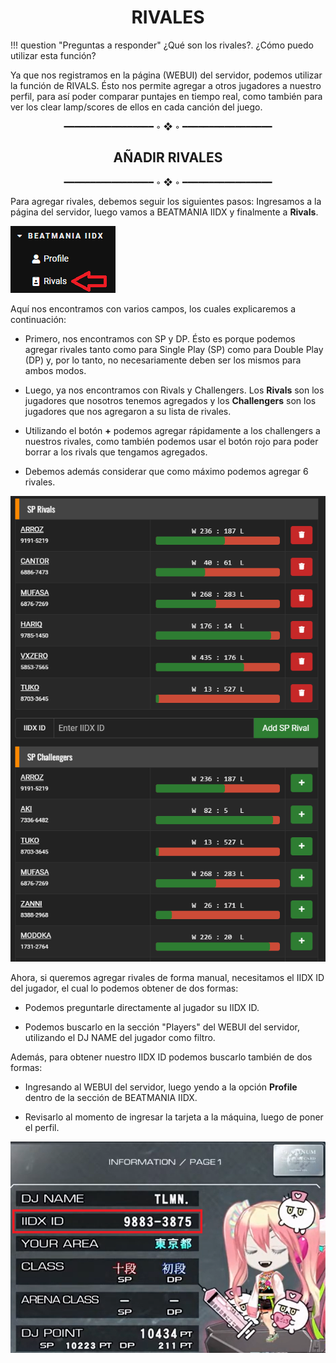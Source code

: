 # <center>RIVALES</center>

!!! question "Preguntas a responder"
    ¿Qué son los rivales?. ¿Cómo puedo utilizar esta función?

Ya que nos registramos en la página (WEBUI) del servidor, podemos
utilizar la función de RIVALS. Ésto nos permite agregar a otros
jugadores a nuestro perfil, para así poder comparar puntajes en tiempo
real, como también para ver los clear lamp/scores de ellos en cada
canción del juego.

<center>━━━━━━━━━━━━━━━━━ ◦ ❖ ◦ ━━━━━━━━━━━━━━━━━</center>

## <center>AÑADIR RIVALES</center>

<center>━━━━━━━━━━━━━━━━━ ◦ ❖ ◦ ━━━━━━━━━━━━━━━━━</center>

Para agregar rivales, debemos seguir los siguientes pasos: Ingresamos a
la página del servidor, luego vamos a BEATMANIA IIDX y finalmente a
**Rivals**.

![](media/image27.png)

Aquí nos encontramos con varios campos, los cuales explicaremos a
continuación:

-   Primero, nos encontramos con SP y DP. Ésto es porque podemos agregar
    rivales tanto como para Single Play (SP) como para Double Play (DP)
    y, por lo tanto, no necesariamente deben ser los mismos para ambos
    modos.

-   Luego, ya nos encontramos con Rivals y Challengers. Los **Rivals**
    son los jugadores que nosotros tenemos agregados y los
    **Challengers** son los jugadores que nos agregaron a su lista de
    rivales.

-   Utilizando el botón **+** podemos agregar rápidamente a los
    challengers a nuestros rivales, como también podemos usar el botón
    rojo para poder borrar a los rivals que tengamos agregados.

-   Debemos además considerar que como máximo podemos agregar 6 rivales.

![](media/image16.png)

Ahora, si queremos agregar rivales de forma manual, necesitamos el IIDX
ID del jugador, el cual lo podemos obtener de dos formas:

-   Podemos preguntarle directamente al jugador su IIDX ID.

-   Podemos buscarlo en la sección \"Players\" del WEBUI del servidor,
    utilizando el DJ NAME del jugador como filtro.

Además, para obtener nuestro IIDX ID podemos buscarlo también de dos
formas:

-   Ingresando al WEBUI del servidor, luego yendo a la opción
    **Profile** dentro de la sección de BEATMANIA IIDX.

-   Revisarlo al momento de ingresar la tarjeta a la máquina, luego de
    poner el perfil.

![](media/image8.png)